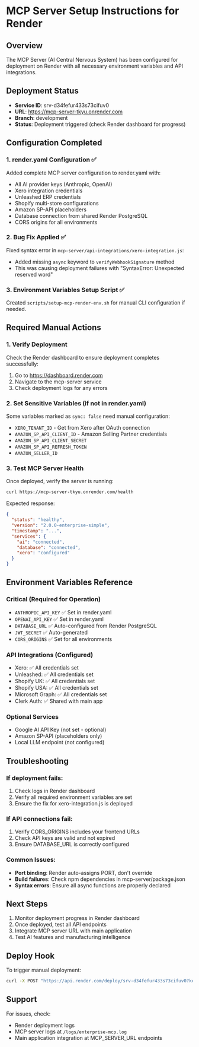 # MCP Server Setup Instructions for Render

## Overview

The MCP Server (AI Central Nervous System) has been configured for deployment on Render with all necessary environment variables and API integrations.

## Deployment Status

- **Service ID**: srv-d34fefur433s73cifuv0
- **URL**: https://mcp-server-tkyu.onrender.com
- **Branch**: development
- **Status**: Deployment triggered (check Render dashboard for progress)

## Configuration Completed

### 1. render.yaml Configuration ✅

Added complete MCP server configuration to render.yaml with:

- All AI provider keys (Anthropic, OpenAI)
- Xero integration credentials
- Unleashed ERP credentials
- Shopify multi-store configurations
- Amazon SP-API placeholders
- Database connection from shared Render PostgreSQL
- CORS origins for all environments

### 2. Bug Fix Applied ✅

Fixed syntax error in `mcp-server/api-integrations/xero-integration.js`:

- Added missing `async` keyword to `verifyWebhookSignature` method
- This was causing deployment failures with "SyntaxError: Unexpected reserved word"

### 3. Environment Variables Setup Script ✅

Created `scripts/setup-mcp-render-env.sh` for manual CLI configuration if needed.

## Required Manual Actions

### 1. Verify Deployment

Check the Render dashboard to ensure deployment completes successfully:

1. Go to https://dashboard.render.com
2. Navigate to the mcp-server service
3. Check deployment logs for any errors

### 2. Set Sensitive Variables (if not in render.yaml)

Some variables marked as `sync: false` need manual configuration:

- `XERO_TENANT_ID` - Get from Xero after OAuth connection
- `AMAZON_SP_API_CLIENT_ID` - Amazon Selling Partner credentials
- `AMAZON_SP_API_CLIENT_SECRET`
- `AMAZON_SP_API_REFRESH_TOKEN`
- `AMAZON_SELLER_ID`

### 3. Test MCP Server Health

Once deployed, verify the server is running:

```bash
curl https://mcp-server-tkyu.onrender.com/health
```

Expected response:

```json
{
  "status": "healthy",
  "version": "2.0.0-enterprise-simple",
  "timestamp": "...",
  "services": {
    "ai": "connected",
    "database": "connected",
    "xero": "configured"
  }
}
```

## Environment Variables Reference

### Critical (Required for Operation)

- `ANTHROPIC_API_KEY` ✅ Set in render.yaml
- `OPENAI_API_KEY` ✅ Set in render.yaml
- `DATABASE_URL` ✅ Auto-configured from Render PostgreSQL
- `JWT_SECRET` ✅ Auto-generated
- `CORS_ORIGINS` ✅ Set for all environments

### API Integrations (Configured)

- Xero: ✅ All credentials set
- Unleashed: ✅ All credentials set
- Shopify UK: ✅ All credentials set
- Shopify USA: ✅ All credentials set
- Microsoft Graph: ✅ All credentials set
- Clerk Auth: ✅ Shared with main app

### Optional Services

- Google AI API Key (not set - optional)
- Amazon SP-API (placeholders only)
- Local LLM endpoint (not configured)

## Troubleshooting

### If deployment fails:

1. Check logs in Render dashboard
2. Verify all required environment variables are set
3. Ensure the fix for xero-integration.js is deployed

### If API connections fail:

1. Verify CORS_ORIGINS includes your frontend URLs
2. Check API keys are valid and not expired
3. Ensure DATABASE_URL is correctly configured

### Common Issues:

- **Port binding**: Render auto-assigns PORT, don't override
- **Build failures**: Check npm dependencies in mcp-server/package.json
- **Syntax errors**: Ensure all async functions are properly declared

## Next Steps

1. Monitor deployment progress in Render dashboard
2. Once deployed, test all API endpoints
3. Integrate MCP server URL with main application
4. Test AI features and manufacturing intelligence

## Deploy Hook

To trigger manual deployment:

```bash
curl -X POST "https://api.render.com/deploy/srv-d34fefur433s73cifuv0?key=ANE5o0AJZjg"
```

## Support

For issues, check:

- Render deployment logs
- MCP server logs at `/logs/enterprise-mcp.log`
- Main application integration at MCP_SERVER_URL endpoints
